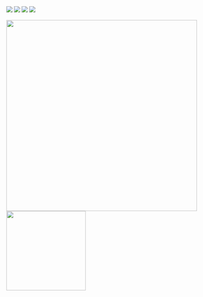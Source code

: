 <div>
<a href="https://www.linkedin.com/in/piyush-sahu-3738661a7/" target="_blank"><img src="https://img.icons8.com/color/48/000000/linkedin.png"/></a>
<a href="https://www.instagram.com/piyush__sahu_/" target="_blank"><img src="https://img.icons8.com/fluency/48/000000/instagram-new.png"/></a>
<a href="https://twitter.com/sahupiyush821" target="_blank"><img src="https://img.icons8.com/fluency/48/000000/twitter.png"/></a>
<!-- <a href="https://www.youtube.com/channel/UCMqzzvA2OCepIrnvkK1sMEQ/" target="_blank"><img src="https://img.icons8.com/color/48/000000/youtube--v1.png"/></a> -->
<!-- <a href="https://www.berta.codes" target="_blank"><img src="https://img.icons8.com/fluency/48/000000/domain.png"/></a> -->
<a href="mailto:sahupiyush821@gmail.com" target="_blank"><img src="https://img.icons8.com/fluency/48/000000/email.png"/></a>
</div>
<br>
<img src="https://github-readme-stats.vercel.app/api?username=sahup7248&show_icons=true&count_private=true&theme=dracula" width="500" height="auto"/>
<img src="https://github-readme-stats.vercel.app/api/top-langs/?username=sahup7248&layout=compact/" width="208" height="auto"/>
